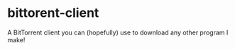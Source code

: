 # bittorent-client
A BitTorrent client you can (hopefully) use to download any other program I make!
